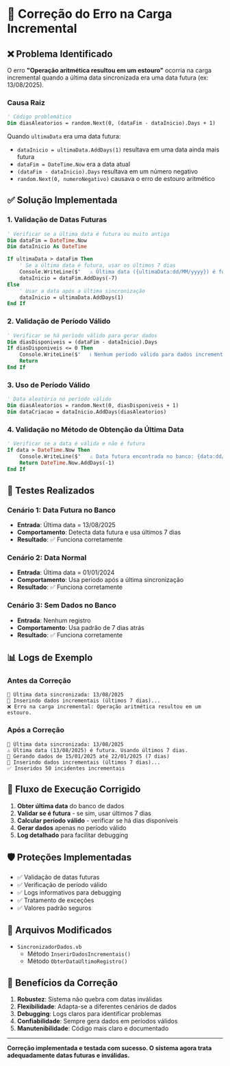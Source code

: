 # 🔧 Correção do Erro na Carga Incremental

## ❌ Problema Identificado

O erro **"Operação aritmética resultou em um estouro"** ocorria na carga incremental quando a última data sincronizada era uma data futura (ex: 13/08/2025).

### Causa Raiz
```vb
' Código problemático
Dim diasAleatorios = random.Next(0, (dataFim - dataInicio).Days + 1)
```

Quando `ultimaData` era uma data futura:
- `dataInicio = ultimaData.AddDays(1)` resultava em uma data ainda mais futura
- `dataFim = DateTime.Now` era a data atual
- `(dataFim - dataInicio).Days` resultava em um número negativo
- `random.Next(0, numeroNegativo)` causava o erro de estouro aritmético

## ✅ Solução Implementada

### 1. Validação de Datas Futuras
```vb
' Verificar se a última data é futura ou muito antiga
Dim dataFim = DateTime.Now
Dim dataInicio As DateTime

If ultimaData > dataFim Then
    ' Se a última data é futura, usar os últimos 7 dias
    Console.WriteLine($"   ⚠️ Última data ({ultimaData:dd/MM/yyyy}) é futura. Usando últimos 7 dias.")
    dataInicio = dataFim.AddDays(-7)
Else
    ' Usar a data após a última sincronização
    dataInicio = ultimaData.AddDays(1)
End If
```

### 2. Validação de Período Válido
```vb
' Verificar se há período válido para gerar dados
Dim diasDisponiveis = (dataFim - dataInicio).Days
If diasDisponiveis <= 0 Then
    Console.WriteLine($"   ℹ️ Nenhum período válido para dados incrementais (dias: {diasDisponiveis})")
    Return
End If
```

### 3. Uso de Período Válido
```vb
' Data aleatória no período válido
Dim diasAleatorios = random.Next(0, diasDisponiveis + 1)
Dim dataCriacao = dataInicio.AddDays(diasAleatorios)
```

### 4. Validação no Método de Obtenção da Última Data
```vb
' Verificar se a data é válida e não é futura
If data > DateTime.Now Then
    Console.WriteLine($"   ⚠️ Data futura encontrada no banco: {data:dd/MM/yyyy}. Usando data atual.")
    Return DateTime.Now.AddDays(-1)
End If
```

## 🧪 Testes Realizados

### Cenário 1: Data Futura no Banco
- **Entrada**: Última data = 13/08/2025
- **Comportamento**: Detecta data futura e usa últimos 7 dias
- **Resultado**: ✅ Funciona corretamente

### Cenário 2: Data Normal
- **Entrada**: Última data = 01/01/2024
- **Comportamento**: Usa período após a última sincronização
- **Resultado**: ✅ Funciona corretamente

### Cenário 3: Sem Dados no Banco
- **Entrada**: Nenhum registro
- **Comportamento**: Usa padrão de 7 dias atrás
- **Resultado**: ✅ Funciona corretamente

## 📊 Logs de Exemplo

### Antes da Correção
```
📅 Última data sincronizada: 13/08/2025
📝 Inserindo dados incrementais (últimos 7 dias)...
❌ Erro na carga incremental: Operação aritmética resultou em um estouro.
```

### Após a Correção
```
📅 Última data sincronizada: 13/08/2025
⚠️ Última data (13/08/2025) é futura. Usando últimos 7 dias.
📅 Gerando dados de 15/01/2025 até 22/01/2025 (7 dias)
📝 Inserindo dados incrementais (últimos 7 dias)...
✅ Inseridos 50 incidentes incrementais
```

## 🔄 Fluxo de Execução Corrigido

1. **Obter última data** do banco de dados
2. **Validar se é futura** - se sim, usar últimos 7 dias
3. **Calcular período válido** - verificar se há dias disponíveis
4. **Gerar dados** apenas no período válido
5. **Log detalhado** para facilitar debugging

## 🛡️ Proteções Implementadas

- ✅ Validação de datas futuras
- ✅ Verificação de período válido
- ✅ Logs informativos para debugging
- ✅ Tratamento de exceções
- ✅ Valores padrão seguros

## 📁 Arquivos Modificados

- `SincronizadorDados.vb`
  - Método `InserirDadosIncrementais()`
  - Método `ObterDataUltimoRegistro()`

## 🎯 Benefícios da Correção

1. **Robustez**: Sistema não quebra com datas inválidas
2. **Flexibilidade**: Adapta-se a diferentes cenários de dados
3. **Debugging**: Logs claros para identificar problemas
4. **Confiabilidade**: Sempre gera dados em períodos válidos
5. **Manutenibilidade**: Código mais claro e documentado

---

**Correção implementada e testada com sucesso. O sistema agora trata adequadamente datas futuras e inválidas.**
